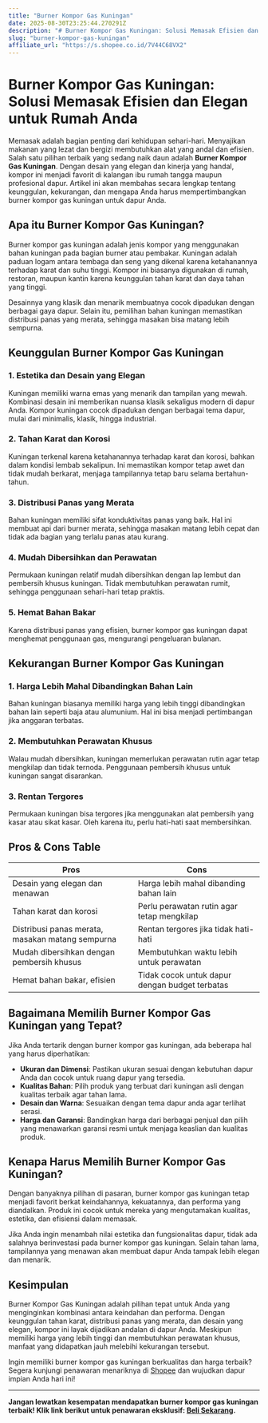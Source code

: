 ```yaml
---
title: "Burner Kompor Gas Kuningan"
date: 2025-08-30T23:25:44.270291Z
description: "# Burner Kompor Gas Kuningan: Solusi Memasak Efisien dan Elegan untuk Rumah Anda..."
slug: "burner-kompor-gas-kuningan"
affiliate_url: "https://s.shopee.co.id/7V44C68VX2"
---
```

# Burner Kompor Gas Kuningan: Solusi Memasak Efisien dan Elegan untuk Rumah Anda

Memasak adalah bagian penting dari kehidupan sehari-hari. Menyajikan makanan yang lezat dan bergizi membutuhkan alat yang andal dan efisien. Salah satu pilihan terbaik yang sedang naik daun adalah **Burner Kompor Gas Kuningan**. Dengan desain yang elegan dan kinerja yang handal, kompor ini menjadi favorit di kalangan ibu rumah tangga maupun profesional dapur. Artikel ini akan membahas secara lengkap tentang keunggulan, kekurangan, dan mengapa Anda harus mempertimbangkan burner kompor gas kuningan untuk dapur Anda.

## Apa itu Burner Kompor Gas Kuningan?

Burner kompor gas kuningan adalah jenis kompor yang menggunakan bahan kuningan pada bagian burner atau pembakar. Kuningan adalah paduan logam antara tembaga dan seng yang dikenal karena ketahanannya terhadap karat dan suhu tinggi. Kompor ini biasanya digunakan di rumah, restoran, maupun kantin karena keunggulan tahan karat dan daya tahan yang tinggi.

Desainnya yang klasik dan menarik membuatnya cocok dipadukan dengan berbagai gaya dapur. Selain itu, pemilihan bahan kuningan memastikan distribusi panas yang merata, sehingga masakan bisa matang lebih sempurna.

## Keunggulan Burner Kompor Gas Kuningan

### 1. Estetika dan Desain yang Elegan

Kuningan memiliki warna emas yang menarik dan tampilan yang mewah. Kombinasi desain ini memberikan nuansa klasik sekaligus modern di dapur Anda. Kompor kuningan cocok dipadukan dengan berbagai tema dapur, mulai dari minimalis, klasik, hingga industrial.

### 2. Tahan Karat dan Korosi

Kuningan terkenal karena ketahanannya terhadap karat dan korosi, bahkan dalam kondisi lembab sekalipun. Ini memastikan kompor tetap awet dan tidak mudah berkarat, menjaga tampilannya tetap baru selama bertahun-tahun.

### 3. Distribusi Panas yang Merata

Bahan kuningan memiliki sifat konduktivitas panas yang baik. Hal ini membuat api dari burner merata, sehingga masakan matang lebih cepat dan tidak ada bagian yang terlalu panas atau kurang.

### 4. Mudah Dibersihkan dan Perawatan

Permukaan kuningan relatif mudah dibersihkan dengan lap lembut dan pembersih khusus kuningan. Tidak membutuhkan perawatan rumit, sehingga penggunaan sehari-hari tetap praktis.

### 5. Hemat Bahan Bakar

Karena distribusi panas yang efisien, burner kompor gas kuningan dapat menghemat penggunaan gas, mengurangi pengeluaran bulanan.

## Kekurangan Burner Kompor Gas Kuningan

### 1. Harga Lebih Mahal Dibandingkan Bahan Lain

Bahan kuningan biasanya memiliki harga yang lebih tinggi dibandingkan bahan lain seperti baja atau alumunium. Hal ini bisa menjadi pertimbangan jika anggaran terbatas.

### 2. Membutuhkan Perawatan Khusus

Walau mudah dibersihkan, kuningan memerlukan perawatan rutin agar tetap mengkilap dan tidak ternoda. Penggunaan pembersih khusus untuk kuningan sangat disarankan.

### 3. Rentan Tergores

Permukaan kuningan bisa tergores jika menggunakan alat pembersih yang kasar atau sikat kasar. Oleh karena itu, perlu hati-hati saat membersihkan.

## Pros & Cons Table

| **Pros** | **Cons** |
| --- | --- |
| Desain yang elegan dan menawan | Harga lebih mahal dibanding bahan lain |
| Tahan karat dan korosi | Perlu perawatan rutin agar tetap mengkilap |
| Distribusi panas merata, masakan matang sempurna | Rentan tergores jika tidak hati-hati |
| Mudah dibersihkan dengan pembersih khusus | Membutuhkan waktu lebih untuk perawatan |
| Hemat bahan bakar, efisien | Tidak cocok untuk dapur dengan budget terbatas |

## Bagaimana Memilih Burner Kompor Gas Kuningan yang Tepat?

Jika Anda tertarik dengan burner kompor gas kuningan, ada beberapa hal yang harus diperhatikan:

- **Ukuran dan Dimensi**: Pastikan ukuran sesuai dengan kebutuhan dapur Anda dan cocok untuk ruang dapur yang tersedia.
- **Kualitas Bahan**: Pilih produk yang terbuat dari kuningan asli dengan kualitas terbaik agar tahan lama.
- **Desain dan Warna**: Sesuaikan dengan tema dapur anda agar terlihat serasi.
- **Harga dan Garansi**: Bandingkan harga dari berbagai penjual dan pilih yang menawarkan garansi resmi untuk menjaga keaslian dan kualitas produk.

## Kenapa Harus Memilih Burner Kompor Gas Kuningan?

Dengan banyaknya pilihan di pasaran, burner kompor gas kuningan tetap menjadi favorit berkat keindahannya, kekuatannya, dan performa yang diandalkan. Produk ini cocok untuk mereka yang mengutamakan kualitas, estetika, dan efisiensi dalam memasak.

Jika Anda ingin menambah nilai estetika dan fungsionalitas dapur, tidak ada salahnya berinvestasi pada burner kompor gas kuningan. Selain tahan lama, tampilannya yang menawan akan membuat dapur Anda tampak lebih elegan dan menarik.

## Kesimpulan

Burner Kompor Gas Kuningan adalah pilihan tepat untuk Anda yang menginginkan kombinasi antara keindahan dan performa. Dengan keunggulan tahan karat, distribusi panas yang merata, dan desain yang elegan, kompor ini layak dijadikan andalan di dapur Anda. Meskipun memiliki harga yang lebih tinggi dan membutuhkan perawatan khusus, manfaat yang didapatkan jauh melebihi kekurangan tersebut.

Ingin memiliki burner kompor gas kuningan berkualitas dan harga terbaik? Segera kunjungi penawaran menariknya di [Shopee](https://s.shopee.co.id/7V44C68VX2) dan wujudkan dapur impian Anda hari ini!

---

**Jangan lewatkan kesempatan mendapatkan burner kompor gas kuningan terbaik! Klik link berikut untuk penawaran eksklusif: [Beli Sekarang](https://s.shopee.co.id/7V44C68VX2).**